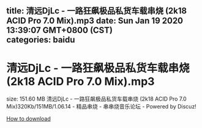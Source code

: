 
title: 清远DjLc  - 一路狂飙极品私货车载串烧 (2k18 ACID Pro 7.0 Mix).mp3
date: Sun Jan 19 2020 13:39:07 GMT+0800 (CST)    
categories: baidu
---

# 清远DjLc  - 一路狂飙极品私货车载串烧 (2k18 ACID Pro 7.0 Mix).mp3
size: 151.60 MB
 清远DjLc - 一路狂飙极品私货车载串烧 (2k18 ACID Pro 7.0 Mix)320Kb/151MB/1.06.14 - 精品串烧 - 串串烧音乐论坛 - Powered by Discuz!
 

[How to download](https://bpcam.bemobtrk.com/go/2ceec3aa-1ca2-46d6-b9ff-aaa5c184517c?jno=3720)